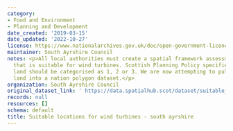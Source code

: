 ```yaml
---
category:
- Food and Environment
- Planning and Development
date_created: '2019-03-15'
date_updated: '2022-10-27'
license: https://www.nationalarchives.gov.uk/doc/open-government-licence/version/3/
maintainer: South Ayrshire Council
notes: <p>All local authorities must create a spatial framework assessment of land
  that is suitable for wind turbines. Scottish Planning Policy specifies that the
  land should be categorised as 1, 2 or 3. We are now attempting to pull all of that
  land into a nation polygon dataset.</p>
organization: South Ayrshire Council
original_dataset_link: ' https://data.spatialhub.scot/dataset/suitable_locations_for_wind_turbines-sa'
records: null
resources: []
schema: default
title: Suitable locations for wind turbines - south ayrshire
---
```

